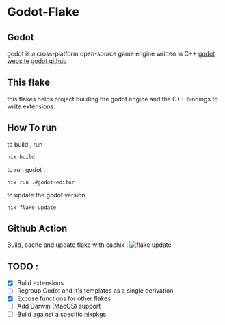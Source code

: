 # Godot-Flake
## Godot
godot is a cross-platform open-source game engine written in C++ 
[godot website](godotengine.org/)
[godot github](https://github.com/godotengine)

## This flake
this flakes helps project building the godot engine and the C++ bindings to write extensions.


## How To run
to build , run 
```
nix build
```
to run godot :
```
nix run .#godot-editor
```
to update the godot version
```
nix flake update
```

## Github Action

Build, cache and update flake with cachix : ![flake update](https://github.com/MadMcCrow/Godot-flake/.github/workflows/flake-update.yml/badge.svg)

## TODO :

 - [X] Build extensions
 - [ ] Regroup Godot and it's templates as a single derivation
 - [X] Expose functions for other flakes 
 - [ ] Add Darwin (MacOS) support
 - [ ] Build against a specific nixpkgs
